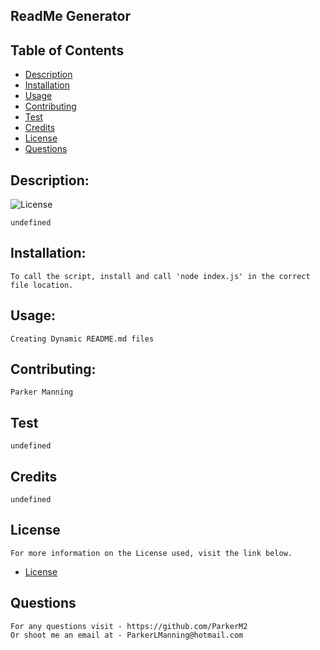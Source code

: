 
## ReadMe Generator

## Table of Contents

- [Description](#description)
- [Installation](#installation)
- [Usage](#usage)
- [Contributing](#contributing)
- [Test](#test)
- [Credits](#credits)
- [License](#license)
- [Questions](#questions)


## Description:
![License](https://img.shields.io/badge/License-Mit-blue.svg "License Badge")

    undefined
## Installation:
    To call the script, install and call 'node index.js' in the correct file location.
## Usage: 
    Creating Dynamic README.md files
## Contributing:
    Parker Manning
## Test 
    undefined
## Credits
    undefined
## License
    For more information on the License used, visit the link below.

- [License](https://opensource.org/licensesMit)

## Questions
    For any questions visit - https://github.com/ParkerM2
    Or shoot me an email at - ParkerLManning@hotmail.com